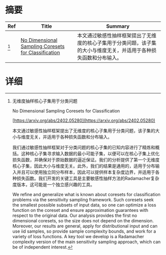 # 摘要

| Ref | Title | Summary |
| --- | --- | --- |
| [^1] | [No Dimensional Sampling Coresets for Classification](https://arxiv.org/abs/2402.05280) | 本文通过敏感性抽样框架提出了无维度的核心子集用于分类问题，该子集的大小与维度无关，并适用于各种损失函数和分布输入。 |

# 详细

[^1]: 无维度抽样核心子集用于分类问题

    No Dimensional Sampling Coresets for Classification

    [https://arxiv.org/abs/2402.05280](https://arxiv.org/abs/2402.05280)

    本文通过敏感性抽样框架提出了无维度的核心子集用于分类问题，该子集的大小与维度无关，并适用于各种损失函数和分布输入。

    

    我们通过敏感性抽样框架对于分类问题的核心子集的已知内容进行了精炼和概括。这种核心子集寻求输入数据的最小可能子集，以便可以在核心子集上优化损失函数，并确保对于原始数据的逼近保证。我们的分析提供了第一个无维度核心子集，因此大小与维度无关。此外，我们的结果是通用的，适用于分布输入并且可以使用独立同分布样本，因此可以提供样本复杂度边界，并适用于各种损失函数。我们开发的关键工具是主要敏感性抽样方法的Radamacher复杂度版本，这可能是一个独立感兴趣的工具。

    We refine and generalize what is known about coresets for classification problems via the sensitivity sampling framework. Such coresets seek the smallest possible subsets of input data, so one can optimize a loss function on the coreset and ensure approximation guarantees with respect to the original data. Our analysis provides the first no dimensional coresets, so the size does not depend on the dimension. Moreover, our results are general, apply for distributional input and can use iid samples, so provide sample complexity bounds, and work for a variety of loss functions. A key tool we develop is a Radamacher complexity version of the main sensitivity sampling approach, which can be of independent interest.
    

